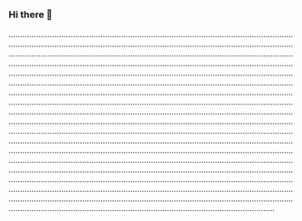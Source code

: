 ### Hi there 👋

............................................................................................................................................................................................................................................................................................................................................................................................................................................................................................................................................................................................................................................................................................................................................................................................................................................................................................................................................................................................................................................................................................................................................................................................................................................................................................................................................................................................................................................................................................................................................................................................................................................................................................................................................................................................................................................................................................................................................................................................................................................................................................................................................................................................................................................................................................................................................................................................................................................